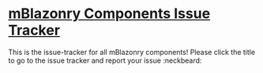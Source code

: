 # [mBlazonry Components Issue Tracker](https://github.com/aklef/mBlazonryComponentIssues/issues) #

This is the issue-tracker for all mBlazonry components! Please click the title to go to the issue tracker and report your issue :neckbeard:




